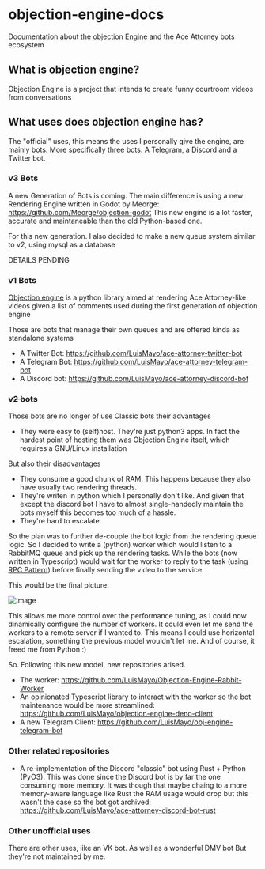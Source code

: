 # objection-engine-docs
Documentation about the objection Engine and the Ace Attorney bots ecosystem

## What is objection engine?
Objection Engine is a project that intends to create funny courtroom videos from conversations

## What uses does objection engine has?
The "official" uses, this means the uses I personally give the engine, are mainly bots. More specifically three bots. A Telegram, a Discord and a Twitter bot.

### v3 Bots
A new Generation of Bots is coming. The main difference is using a new Rendering Engine written in Godot by Meorge: https://github.com/Meorge/objection-godot
This new engine is a lot faster, accurate and maintaneable than the old Python-based one.

For this new generation. I also decided to make a new queue system similar to v2, using mysql as a database

DETAILS PENDING

### v1 Bots

[Objection engine](https://github.com/LuisMayo/objection_engine) is a python library aimed at rendering Ace Attorney-like videos given a list of comments used during the first generation of objection engine

Those are bots that manage their own queues and are offered kinda as standalone systems

- A Twitter Bot: https://github.com/LuisMayo/ace-attorney-twitter-bot
- A Telegram Bot: https://github.com/LuisMayo/ace-attorney-telegram-bot
- A Discord bot: https://github.com/LuisMayo/ace-attorney-discord-bot

### ~~v2 bots~~
Those bots are no longer of use
Classic bots their advantages
- They were easy to (self)host. They're just python3 apps. In fact the hardest point of hosting them was Objection Engine itself, which requires a GNU/Linux installation

But also their disadvantages
- They consume a good chunk of RAM. This happens because they also have usually two rendering threads.
- They're writen in python which I personally don't like. And given that except the discord bot I have to almost single-handedly maintain the bots myself this becomes too much of a hassle.
- They're hard to escalate

So the plan was to further de-couple the bot logic from the rendering queue logic. So I decided to write a (python) worker which would listen to a RabbitMQ queue and pick up the rendering tasks. While the bots (now written in Typescript) would wait for the worker to reply to the task (using [RPC Pattern](https://www.rabbitmq.com/tutorials/tutorial-six-python.html)) before finally sending the video to the service.

This would be the final picture:

![image](https://user-images.githubusercontent.com/20229636/223217214-08f57d95-43ff-4369-948b-b029e66447ae.png)

This allows me more control over the performance tuning, as I could now dinamically configure the number of workers. It could even let me send the workers to a remote server if I wanted to. This means I could use horizontal escalation, something the previous model wouldn't let me. And of course, it freed me from Python :)

So. Following this new model, new repositories arised.

- The worker: https://github.com/LuisMayo/Objection-Engine-Rabbit-Worker
- An opinionated Typescript library to interact with the worker so the bot maintenance would be more streamlined: https://github.com/LuisMayo/objection-engine-deno-client
- A new Telegram Client: https://github.com/LuisMayo/obj-engine-telegram-bot

### Other related repositories
- A re-implementation of the Discord "classic" bot using Rust + Python (PyO3). This was done since the Discord bot is by far the one consuming more memory. It was though that maybe chaing to a more memory-aware language like Rust the RAM usage would drop but this wasn't the case so the bot got archived: https://github.com/LuisMayo/ace-attorney-discord-bot-rust

### Other unofficial uses
There are other uses, like an VK bot. As well as a wonderful DMV bot But they're not maintained by me.

